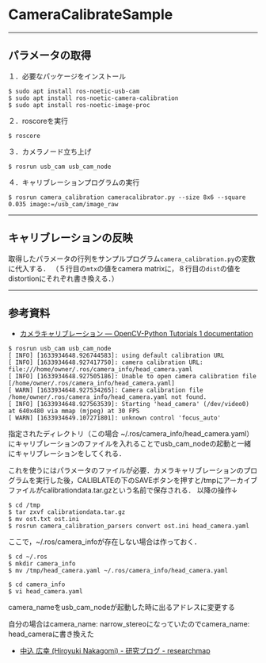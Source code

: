 # CameraCalibrateSample
---
パラメータの取得
---

１．必要なパッケージをインストール

```
$ sudo apt install ros-noetic-usb-cam
$ sudo apt install ros-noetic-camera-calibration
$ sudo apt install ros-noetic-image-proc 
```

２．roscoreを実行

```
$ roscore
```

３．カメラノード立ち上げ

```
$ rosrun usb_cam usb_cam_node
```
４．キャリブレーションプログラムの実行

```
$ rosrun camera_calibration cameracalibrator.py --size 8x6 --square 0.035 image:=/usb_cam/image_raw
```

---
キャリブレーションの反映
---
取得したパラメータの行列をサンプルプログラム`camera_calibration.py`の変数に代入する．
（５行目の`mtx`の値をcamera matrixに，８行目の`dist`の値をdistortionにそれぞれ書き換える．）


---
参考資料
---
* [カメラキャリブレーション — OpenCV-Python Tutorials 1 documentation](http://labs.eecs.tottori-u.ac.jp/sd/Member/oyamada/OpenCV/html/py_tutorials/py_calib3d/py_calibration/py_calibration.html)




```
$ rosrun usb_cam usb_cam_node
[ INFO] [1633934648.926744583]: using default calibration URL
[ INFO] [1633934648.927417750]: camera calibration URL: file:///home/owner/.ros/camera_info/head_camera.yaml
[ INFO] [1633934648.927505186]: Unable to open camera calibration file [/home/owner/.ros/camera_info/head_camera.yaml]
[ WARN] [1633934648.927534265]: Camera calibration file /home/owner/.ros/camera_info/head_camera.yaml not found.
[ INFO] [1633934648.927563539]: Starting 'head_camera' (/dev/video0) at 640x480 via mmap (mjpeg) at 30 FPS
[ WARN] [1633934649.107271801]: unknown control 'focus_auto'
```
指定されたディレクトリ（この場合 ~/.ros/camera_info/head_camera.yaml）にキャリブレーションのファイルを入れることでusb_cam_nodeの起動と一緒にキャリブレーションをしてくれる．

これを使うにはパラメータのファイルが必要．カメラキャリブレーションのプログラムを実行した後，CALIBLATEの下のSAVEボタンを押すと/tmpにアーカイブファイルがcalibrationdata.tar.gzという名前で保存される．
以降の操作↓
```
$ cd /tmp
$ tar zxvf calibrationdata.tar.gz
$ mv ost.txt ost.ini 
$ rosrun camera_calibration_parsers convert ost.ini head_camera.yaml
```

ここで，~/.ros/camera_infoが存在しない場合は作っておく．

```
$ cd ~/.ros
$ mkdir camera_info
$ mv /tmp/head_camera.yaml ~/.ros/camera_info/head_camera.yaml
```

```
$ cd camera_info
$ vi head_camera.yaml
```
camera_nameをusb_cam_nodeが起動した時に出るアドレスに変更する

自分の場合はcamera_name: narrow_stereoになっていたのでcamera_name: head_cameraに書き換えた


* [中込 広幸 (Hiroyuki Nakagomi) - 研究ブログ - researchmap](https://researchmap.jp/blogs/blog_entries/view/96639/ba1ff72ca68727e9e2b828cbf8b30e9e?frame_id=461924)


